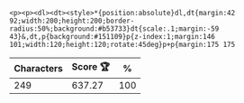 `<p><p><dl><dt><style>*{position:absolute}dl,dt{margin:42 92;width:200;height:200;border-radius:50%;background:#b53733}dt{scale:.1;margin:-59 43}&,dt,p{background:#151109}p{z-index:1;margin:146 101;width:120;height:120;rotate:45deg}p+p{margin:175 175`

| Characters | Score 🏆 | %   |
| ---------- | -------- | --- |
| 249        | 637.27   | 100 |
